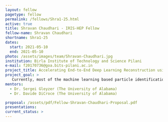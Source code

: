 ```yaml
---
layout: fellow
pagetype: fellow
permalink: /fellows/Shra1-25.html
active: true
title: Shravan Chaudhari - IRIS-HEP Fellow
fellow-name: Shravan Chaudhari
shortname: Shra1-25
dates:
  start: 2021-05-10
  end: 2021-05-10
photo: /assets/images/team/Shravan-Chaudhari.jpg
institution: Birla Institute of Technology and Science Pilani
e-mail: f20170736@goa.bits-pilani.ac.in
project_title: Accelerating End-to-End Deep Learning Reconstruction using Graph Neural Networks.
project_goal: >
   Currently, most of the machine learning based particle identification techniques developed by the CMS and ATLAS experiments rely on the inputs provided by the Particle Flow (PF) algorithms to convert detector level information to physics objects. Despite the very high reconstruction efficiency of PF algorithms, some physics objects fail to be reconstructed, reconstruct imperfectly or they exist as fakes. The end-to-end deep learning technique combines deep learning algorithms and low level detector representation of collision events. This project aims to implement graph neural network (GNN) based deep learning approaches to perform tau identification. Furthermore, the developed GNN algorithm will be integrated with the existing CMS Software (CMSSW) based end-to-end deep learning framework (E2EFW).       
mentors:
  - Dr. Sergei Gleyzer (The University of Alabama)
  - Dr. Davide DiCroce (The University of Alabama)

proposal: /assets/pdf/Fellow-Shravan-Chaudhari-Proposal.pdf
presentations:
current_status: >
---
```

